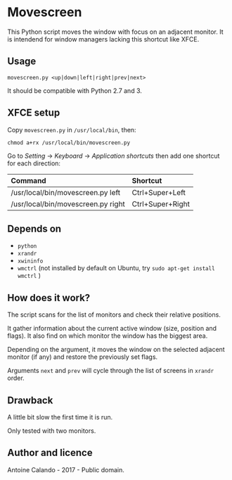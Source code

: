 # Movescreen
This Python script moves the window with focus on an adjacent monitor. It is intendend for window managers lacking this shortcut like XFCE.

## Usage

`movescreen.py <up|down|left|right|prev|next>`

It should be compatible with Python 2.7 and 3.

## XFCE setup
Copy `movescreen.py` in `/usr/local/bin`, then:

`chmod a+rx /usr/local/bin/movescreen.py`

Go to *Setting* -> *Keyboard* -> *Application shortcuts* then add one shortcut for each direction:

| Command | Shortcut |
| :------ | :------- |
| /usr/local/bin/movescreen.py left  | Ctrl+Super+Left  |
| /usr/local/bin/movescreen.py right | Ctrl+Super+Right  |


## Depends on
 - `python`
 - `xrandr`
 - `xwininfo`
 - `wmctrl` (not installed by default on Ubuntu, try `sudo apt-get install wmctrl` )

## How does it work?
The script scans for the list of monitors and check their relative positions.

It gather information about the current active window (size, position and flags). It also find on which monitor the window has the biggest area.

Depending on the argument, it moves the window on the selected adjacent monitor (if any) and restore the previously set flags. 

Arguments `next` and `prev` will cycle through the list of screens in `xrandr` order.


## Drawback
A little bit slow the first time it is run.

Only tested with two monitors.


## Author and licence

Antoine Calando - 2017 - Public domain.
